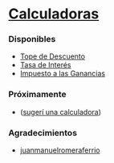 # [Calculadoras](https://elivinsky.github.io/calculadoras)

### Disponibles
 - [Tope de Descuento](https://elivinsky.github.io/calculadoras/tope-de-descuento)
 - [Tasa de Interés](https://elivinsky.github.io/calculadoras/tasa-de-interes)
 - [Impuesto a las Ganancias](https://elivinsky.github.io/calculadoras/ganancias)

### Próximamente
- ([sugerí una calculadora](https://github.com/elivinsky/calculadoras/issues/new?template=sugerir-funcionalidad.md&title=%5BIDEA%5D%20Nueva%20calculadora:))

### Agradecimientos
- [juanmanuelromeraferrio](https://github.com/juanmanuelromeraferrio/calc-impuesto-ganancias)
